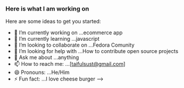 ### Here is what I am working on 


Here are some ideas to get you started:

- 🔭 I’m currently working on ...ecommerce app 
- 🌱 I’m currently learning ...javascript
- 👯 I’m looking to collaborate on ...Fedora Comunity 
- 🤔 I’m looking for help with ...How to contribute open source projects 
- 💬 Ask me about ...anything 
- 📫 How to reach me: ...[taifulsust@gmail.com]
- 😄 Pronouns: ...He/Him
- ⚡ Fun fact: ...I love cheese burger 
-->
